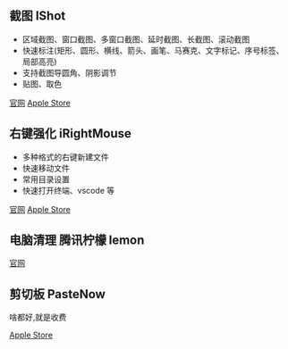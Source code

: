 ## 截图 IShot

* 区域截图、窗口截图、多窗口截图、延时截图、长截图、滚动截图
* 快速标注(矩形、圆形、横线、箭头、画笔、马赛克、文字标记、序号标签、局部高亮)
* 支持截图导圆角、阴影调节
* 贴图、取色

[官网](https://www.better365.cn/ishot.html)
[Apple Store](https://apps.apple.com/cn/app/ishot-%E6%88%AA%E5%9B%BE-%E5%BD%95%E5%B1%8F-2020%E5%85%A8%E6%96%B0%E9%AB%98%E5%BA%A6/id1485844094)

## 右键强化 iRightMouse

* 多种格式的右键新建文件
* 快速移动文件
* 常用目录设置
* 快速打开终端、vscode 等

[官网](https://www.better365.cn/irightmouse.html)
[Apple Store](https://apps.apple.com/cn/app/irightmouse-%E8%B6%85%E7%BA%A7%E5%8F%B3%E9%94%AE/id1497428978)

## 电脑清理 腾讯柠檬 lemon

[官网](https://lemon.qq.com/)

## 剪切板 PasteNow

啥都好,就是收费

[Apple Store](https://apps.apple.com/cn/app/pastenow-%E5%89%AA%E8%B4%B4%E6%9D%BF%E5%B7%A5%E5%85%B7/id1552536109?mt=12)